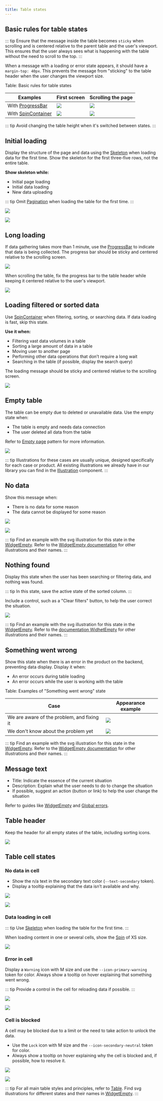```yaml
---
title: Table states
---
```


## Basic rules for table states

::: tip
Ensure that the message inside the table becomes `sticky` when scrolling and is centered relative to the parent table and the user's viewport. This ensures that the user always sees what is happening with the table without the need to scroll to the top.
:::

When a message with a loading or error state appears, it should have a `margin-top: 40px`. This prevents the message from "sticking" to the table header when the user changes the viewport size.

Table: Basic rules for table states

| Examples                                                        | First screen                     | Scrolling the page               |
| --------------------------------------------------------------- | -------------------------------- | -------------------------------- |
| With [ProgressBar](/components/progress-bar/progress-bar)       | ![](static/table-sticky-1.png)   | ![](static/table-sticky-2.png)   |
| With [SpinContainer](/components/spin-container/spin-container) | ![](static/sticky-loading-1.png) | ![](static/sticky-loading-2.png) |

::: tip
Avoid changing the table height when it's switched between states.
:::

## Initial loading

Display the structure of the page and data using the [Skeleton](/components/skeleton/skeleton) when loading data for the first time. Show the skeleton for the first three-five rows, not the entire table.

**Show skeleton while:**

- Initial page loading
- Initial data loading
- New data uploading

::: tip
Omit [Pagination](/components/pagination/pagination) when loading the table for the first time.
:::

![](static/table-skeleton.png)

![](static/skeleton-secondary.png)

## Long loading

If data gathering takes more than 1 minute, use the [ProgressBar](/components/progress-bar/progress-bar) to indicate that data is being collected. The progress bar should be sticky and centered relative to the scrolling screen.

![](static/table-sticky-1.png)

When scrolling the table, fix the progress bar to the table header while keeping it centered relative to the user's viewport.

![](static/table-sticky-2.png)

## Loading filtered or sorted data

Use [SpinContainer](/components/spin-container/spin-container) when filtering, sorting, or searching data. If data loading is fast, skip this state.

**Use it when:**

- Filtering vast data volumes in a table
- Sorting a large amount of data in a table
- Moving user to another page
- Performing other data operations that don’t require a long wait
- Searching in the table (if possible, display the search query)

The loading message should be sticky and centered relative to the scrolling screen.

![](static/sticky-loading-1.png)

## Empty table

The table can be empty due to deleted or unavailable data. Use the empty state when:

- The table is empty and needs data connection
- The user deleted all data from the table

Refer to [Empty page](/patterns/empty-page/empty-page) pattern for more information.

![](static/empty.png)

::: tip
Illustrations for these cases are usually unique, designed specifically for each case or product. All existing illustrations we already have in our library you can find in the [Illustration](/style/illustration/illustration) component.
:::

## No data

Show this message when:

- There is no data for some reason
- The data cannot be displayed for some reason

![](static/no-data.png)

![](static/no-data-button.png)

::: tip
Find an example with the svg illustration for this state in the [WidgetEmpty](/components/widget-empty/widget-empty-code#nodata-example). Refer to the [WidgetEmpty documentation](/components/widget-empty/widget-empty-api#images) for other illustrations and their names.
:::

## Nothing found

Display this state when the user has been searching or filtering data, and nothing was found.

::: tip
In this state, save the active state of the sorted column.
:::

Include a control, such as a "Clear filters" button, to help the user correct the situation.

![](static/nothing-found-button.png)

::: tip
Find an example with the svg illustration for this state in the [WidgetEmpty](/components/widget-empty/widget-empty-code#nothingfound-example). Refer to the [documentation WidhetEmpty](/components/widget-empty/widget-empty-api#images) for other illustrations and their names.
:::

## Something went wrong

Show this state when there is an error in the product on the backend, preventing data display. Display it when:

- An error occurs during table loading
- An error occurs while the user is working with the table

Table: Examples of "Something went wrong" state

| Case                                       | Appearance example              |
| ------------------------------------------ | ------------------------------- |
| We are aware of the problem, and fixing it | ![](static/error-known.png)     |
| We don't know about the problem yet        | ![](static/error-not-known.png) |

::: tip
Find an example with the svg illustration for this state in the [WidgetEmpty](/components/widget-empty/widget-empty-code#error-example). Refer to the [WidgetEmpty documentation](/components/widget-empty/widget-empty-api#images) for other illustrations and their names.
:::

## Message text

- Title: Indicate the essence of the current situation
- Description: Explain what the user needs to do to change the situation
- If possible, suggest an action (button or link) to help the user change the situation

Refer to guides like [WidgetEmpty](/components/widget-empty/widget-empty) and [Global errors](/patterns/global-errors/global-errors).

## Table header

Keep the header for all empty states of the table, including sorting icons.

![](static/empty-yes-no.png)

## Table cell states

### No data in cell

- Show the n/a text in the secondary text color (`--text-secondary` token).
- Display a tooltip explaining that the data isn’t available and why.

![](static/cell-na.png)

![](static/cell-na-tooltip.png)

### Data loading in cell

::: tip
Use [Skeleton](/components/skeleton/skeleton) when loading the table for the first time.
:::

When loading content in one or several cells, show the [Spin](/components/spin/spin) of XS size.

![](static/cell-loading.png)

### Error in cell

Display a `Warning` icon with M size and use the `--icon-primary-warning` token for color. Always show a tooltip on hover explaining that something went wrong.

::: tip
Provide a control in the cell for reloading data if possible.
:::

![](static/cell-danger.png)

![](static/cell-danger-tooltip.png)

### Cell is blocked

A cell may be blocked due to a limit or the need to take action to unlock the data.

- Use the `Lock` icon with M size and the `--icon-secondary-neutral` token for color.
- Always show a tooltip on hover explaining why the cell is blocked and, if possible, how to resolve it.

![](static/cell-locked.png)

![](static/cell-locked-tooltip.png)

::: tip
For all main table styles and principles, refer to [Table](/table-group/data-table/data-table). Find svg illustrations for different states and their names in [WidgetEmpty](/components/widget-empty/widget-empty-code).
:::
